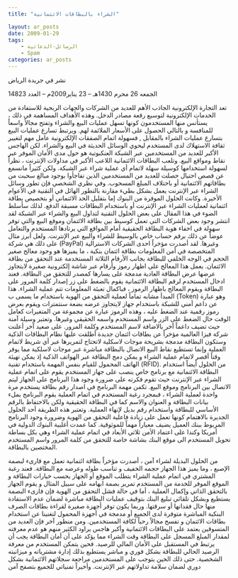 ```yaml
---
title: "الشراء بالبطاقات الائتمانية"

layout: ar_posts
date: 2009-01-29
tags:
    - الرسائل-الدعائية
    - Spam
categories: ar_posts
---
```




نشر في جريدة الرياض

 الجمعه 26 محرم 1430هـ – 23 يناير2009م – العدد 14823

تعد التجارة الإلكترونية الجاذب الأهم للعديد من الشركات والجهات الربحية للاستفادة من الخدمات الإلكترونية لتوسيع رقعة مصادر الدخل. وهذه الأهداف المساهمة في ذلك ، يستأنس منها المستخدمون كونها تسهل عمليات البيع والشراء وتفتح مجالأ واسعاً للمنافسة و بالتالي الحصول على الأسعار الملائمة لهم. ويرتبط تسارع عمليات البيع بتسارع عمليات الشراء بالمقابل , فسهولة اتمام الصفقات الإلكترونية عامل مهم لتغيير ثقافة الاستهلاك لدى المستخدم ليحوي الوسائل الحديثة في البيع والشراء. لكن الهاجس الأكبر للعديد من المستخدمين عبر الشبكة العنكبوتية هو حول مدى الأمان الموفر عبر نقاط ومواقع البيع. وتلعب البطاقات الائتمانية اللاعب الأكبر في مداولات الإنترنت ، نظراً لسهولة استخدامها كوسيلة سهلة لاتمام أي عملية شراء عبر الشبكة. ولكن كثيراً مانسمع عن قصص احتيال حصلت للعديد من المستخدمين الذين تفاجأوا بوجود مبالغ سحبت من بطاقاتهم الائتمانية أو باختلاف المبلغ المسحوب. وفي نظري الشخصي فإن تطور وسائل الشراء عبر الإنترنت يعمل بشكل بطيء مقارنة بالتطور الهائل في التقنية في الأعوام الأخيرة. وكانت الحلول الموفرة من البنوك إما بتقليل الحد الائتماني أو بتخصيص بطاقة ائتمانية لعمليات الشراء عبر الإنترنت أو باستخدام البطاقات مسبقة الدفع. لذلك سأسلط الضوء في هذا المقال على بعض الحلول التقنية لتداول البيع والشراء عبر الشبكة لقد انتشر وجود بعض الشركات التي تعمل كوسيط بين بطاقة الائتمان وموقع البيع والتي توفر سهولة في اخفاء هوية البطاقة الحقيقية أمام المواقع التي يرتادها المستخدم والتعامل عوضاً عن ذلك برقم حساب خاص بالوسيط للشراء والبيع عبر الإنترنت. ولعل أبرز مثال على ذلك هي شركة (PayPal) وغيرها. لقد أصدرت مؤخراً احدى الشركات الاسترالية المتخصصة في أمن المعلومات بطاقة ائتمان بنكية ، ما يميزها هو وجود معالج صغير الحجم في الوجه الخلفي للبطاقة بجانب الأرقام الثلاثة المستخدمة عند التحقق من بطاقة الائتمان. يعمل هذا المعالج على اظهار رموز وأرقام عبر شاشة إلكترونية صغيرة لايتجاوز عرضها عرض البطاقة العادية مدمجة على يسارها كمصدر للتحقق من البطاقة. فعند ادخال المستخدم لرقم البطاقة الائتمانية يقوم بالضغط على زر إصدار كلمة المرور على البطاقة ويقوم المعالج باظهار الرموز ، فباكمال تعبئة المعلومات تتم عملية الشراء. هذا المبدأ مشابه تماماً لعملية التحقق من الهوية باستخدام ما يسمى ب (Token) وهو عبارة عن داعم أمني للشبكة باستخدام جهاز لايتجاوز عرضه بضعة سنتمترات ويقوم بعرض رموز رقمية عند الضغط عليه ، وهذه الرموز عبارة عن مجموعة من المتغيرات كعامل الوقت حال الضغط على الزر واسم المستخدم واسمه الحقيقي وغيرها. وتعتبر وسيلة آمنة حيث تضيف داعماً آخر بالاضافة لاسم المستخدم وكلمة المرور. على صعيد آخر أعلنت شركة فيزا العالمية مؤخراً عن بطاقات ائتمان جديدة أطلقت عليها نظام البطاقات الذكية وستكون البطاقة مدمجة بشريحة موجات لاسكلية لاتحتاج لتمريرها عبر أي شريط لاتمام العملية وإنما تستطيع نقاط البيع الاتصال بالبطاقة مباشرة عبر موجات لاسلكية مما يوفر وقتاً أقصر لاتمام عملية الشراء و يمكن دمج البطاقة عبر الهواتف الذكية إذ يمكن تهيئة الهاتف المحمول للقيام بنفس المهمة باستخدام تقنية (RFID). من الحلول أيضاً استخدام البطاقة الائتمانية مع برنامج خاص ينصب على جهاز المستخدم يقوم على اتمام عملية الشراء عبر الإنترنت حيث تقوم فكرته على ضرورة وجود هذا البرنامج على الجهاز ليتم الاتصال بين البرنامج وموقع البيع. تكمن مهمة البرنامج في اصدار رقم بطاقة يستخدم مرة واحدة لعملية الشراء ، فبمجرد رغبة المستخدم في اتمام العملية يقوم البرنامج بملء بيانات البطاقة و العنوان والاسم كما في البطاقة الحقيقية ولكن بالاحتفاظ بالرقم الأساسي للبطاقة واستخدام رقم بديل لإنهاء العملية. وتعتبر هذه الطريقة أحد الحلول الجديرة بالاهتمام كونها تعمل على زيادة فاعلية التحقق من الهوية وضرورة وجود البرنامج المربوط ببنك العميل يضيف معياراً مهماً للموثوقية. كما عمدت أغلبية البنوك الدولية في أمريكا وكندا على اعتماد الأمن ثلاثي الأبعاد في اتمام عملية الشراء وهي بكل بساطة تحويل المستخدم الى موقع البنك بشاشة خاصة للتحقق من كلمة المرور واسم المستخدم المختصين بالبطاقة.

من الحلول البديلة لشراء آمن ، أصدرت مؤخراً بطاقة ائتمانية تعمل مع قارىء لبصمة الإصبع ، وما يميز هذا الجهاز حجمه الخفيف و تناسب طوله وعرضه مع البطاقة. فعند رغبة المشتري في اتمام عملية الشراء يتطلب الموقع أو الجهاز بحسب خيارات البطاقة و الموقع الموفر للخدمة من المستخدم تمرير بصمة ابهامه على سبيل المثال و يقوم الجهاز بالتحقق الذاتي وإكمال العملية ، أما في حالة فشل التحقق من الهوية فإن قارىء البصمة يستطيع وبشكل تلقائي تبليغ البنك بتوقيف عمليات البطاقة مباشرة لضمان عدم الاستفادة منها حال فقدانها أو سرقتها. وربما يكون توفر أجهزة صغيرة لقراءة بطاقات الصرف البنكية المباشرة متوفرة لدى الجميع أو مدمجة في أجهزة المحمول لتغنينا عن استخدام بطاقات الائتمان و تفسح مجالاً رحباً لكافة المستخدمين. ومن منظور آخر فإن العديد من المتسوقين يعتمد على البطاقات الائتمانية وأكبر هاجس يراود الكثير منهم هو عدم معرفته لمقدار المبلغ المسجل على البطاقة وقت الشراء مما يؤكد على أن أمان البطاقة يجب أن يرتبط في المستقبل على الأمان المالي للرصيد. فحين يتمكن المستخدم من معرفة الرصيد الحالي للبطاقة بشكل فوري و مباشر يستطيع بذلك إدارة مشترياته و ميزانيته الشخصية. حتى ذلك الحين يتوجب على المستخدمين مراجعة سجلاتهم الائتمانية بشكل دوري لضمان سلامة تداولاتهم عبر الإنترنت. وأخيراً تمنياتي للجميع بتصفح آمن
